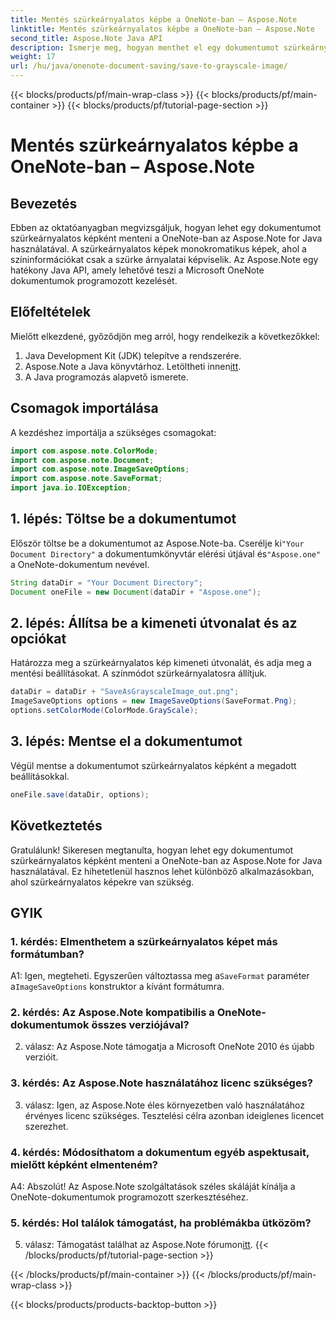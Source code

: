 ```yaml
---
title: Mentés szürkeárnyalatos képbe a OneNote-ban – Aspose.Note
linktitle: Mentés szürkeárnyalatos képbe a OneNote-ban – Aspose.Note
second_title: Aspose.Note Java API
description: Ismerje meg, hogyan menthet el egy dokumentumot szürkeárnyalatos képként a OneNote-ban az Aspose.Note for Java használatával. A Microsoft OneNote dokumentumokat egyszerűen, programozottan kezelheti.
weight: 17
url: /hu/java/onenote-document-saving/save-to-grayscale-image/
---
```


{{< blocks/products/pf/main-wrap-class >}}
{{< blocks/products/pf/main-container >}}
{{< blocks/products/pf/tutorial-page-section >}}

# Mentés szürkeárnyalatos képbe a OneNote-ban – Aspose.Note

## Bevezetés

Ebben az oktatóanyagban megvizsgáljuk, hogyan lehet egy dokumentumot szürkeárnyalatos képként menteni a OneNote-ban az Aspose.Note for Java használatával. A szürkeárnyalatos képek monokromatikus képek, ahol a színinformációkat csak a szürke árnyalatai képviselik. Az Aspose.Note egy hatékony Java API, amely lehetővé teszi a Microsoft OneNote dokumentumok programozott kezelését.

## Előfeltételek

Mielőtt elkezdené, győződjön meg arról, hogy rendelkezik a következőkkel:

1. Java Development Kit (JDK) telepítve a rendszerére.
2.  Aspose.Note a Java könyvtárhoz. Letöltheti innen[itt](https://releases.aspose.com/note/java/).
3. A Java programozás alapvető ismerete.

## Csomagok importálása

A kezdéshez importálja a szükséges csomagokat:

```java
import com.aspose.note.ColorMode;
import com.aspose.note.Document;
import com.aspose.note.ImageSaveOptions;
import com.aspose.note.SaveFormat;
import java.io.IOException;
```

## 1. lépés: Töltse be a dokumentumot

 Először töltse be a dokumentumot az Aspose.Note-ba. Cserélje ki`"Your Document Directory"` a dokumentumkönyvtár elérési útjával és`"Aspose.one"` a OneNote-dokumentum nevével.

```java
String dataDir = "Your Document Directory";
Document oneFile = new Document(dataDir + "Aspose.one");
```

## 2. lépés: Állítsa be a kimeneti útvonalat és az opciókat

Határozza meg a szürkeárnyalatos kép kimeneti útvonalát, és adja meg a mentési beállításokat. A színmódot szürkeárnyalatosra állítjuk.

```java
dataDir = dataDir + "SaveAsGrayscaleImage_out.png";
ImageSaveOptions options = new ImageSaveOptions(SaveFormat.Png);
options.setColorMode(ColorMode.GrayScale);
```

## 3. lépés: Mentse el a dokumentumot

Végül mentse a dokumentumot szürkeárnyalatos képként a megadott beállításokkal.

```java
oneFile.save(dataDir, options);
```

## Következtetés

Gratulálunk! Sikeresen megtanulta, hogyan lehet egy dokumentumot szürkeárnyalatos képként menteni a OneNote-ban az Aspose.Note for Java használatával. Ez hihetetlenül hasznos lehet különböző alkalmazásokban, ahol szürkeárnyalatos képekre van szükség.

## GYIK

### 1. kérdés: Elmenthetem a szürkeárnyalatos képet más formátumban?

 A1: Igen, megteheti. Egyszerűen változtassa meg a`SaveFormat` paraméter a`ImageSaveOptions` konstruktor a kívánt formátumra.

### 2. kérdés: Az Aspose.Note kompatibilis a OneNote-dokumentumok összes verziójával?

2. válasz: Az Aspose.Note támogatja a Microsoft OneNote 2010 és újabb verzióit.

### 3. kérdés: Az Aspose.Note használatához licenc szükséges?

3. válasz: Igen, az Aspose.Note éles környezetben való használatához érvényes licenc szükséges. Tesztelési célra azonban ideiglenes licencet szerezhet.

### 4. kérdés: Módosíthatom a dokumentum egyéb aspektusait, mielőtt képként elmenteném?

A4: Abszolút! Az Aspose.Note szolgáltatások széles skáláját kínálja a OneNote-dokumentumok programozott szerkesztéséhez.

### 5. kérdés: Hol találok támogatást, ha problémákba ütközöm?

5. válasz: Támogatást találhat az Aspose.Note fórumon[itt](https://forum.aspose.com/c/note/28).
{{< /blocks/products/pf/tutorial-page-section >}}

{{< /blocks/products/pf/main-container >}}
{{< /blocks/products/pf/main-wrap-class >}}

{{< blocks/products/products-backtop-button >}}
